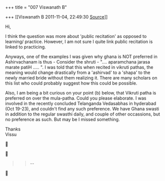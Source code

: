+++
title = "007 Viswanath B"

+++
[[Viswanath B	2011-11-04, 22:49:30 [Source](https://groups.google.com/g/bvparishat/c/lgVjtW1UAIQ)]]



Hi,  
  
I think the question was more about 'public recitation' as opposed to learning/ practice. However, I am not sure I quite link public recitation is linked to practicing.  
  
Anyways, one of the examples I was given why ghana is NOT preferred in Ashirvachanam is thus - Consider the shruti - ".... aparamchana jarasa marate patiH ..... ". I was told that this when recited in vikruti pathas, the meaning would change drastically from a 'ashirvad' to a 'shapa' to the newly married bride without them realizing it. There are many scholars on this list who could probably suggest how this could be possible.  
  
Also, I am being a bit curious on your point (b) below, that Vikruti patha is preferred on over the mula-patha. Could you please elaborate. I was involved in the recently concluded Telanganda Vedasabhas in hyderabad (Oct 19-23), and couldn't find any such preference. We have Ghana swasti in addition to the regular swasthi daily, and couple of other occassions, but no preference as such. But may be I missed something.  
  
  
Thanks  
Vissu  
  
  





> 
> > 
> > --  
> > 
> > 



